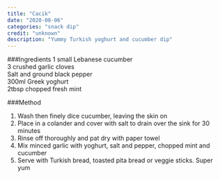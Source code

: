 ```yaml
---
title: "Cacik"
date: "2020-08-06"
categories: "snack dip"
credit: "unknown"
description: "Yummy Turkish yoghurt and cucumber dip"
---
```


###Ingredients
1 small Lebanese cucumber  
3 crushed garlic cloves  
Salt and ground black pepper  
300ml Greek yoghurt  
2tbsp chopped fresh mint  

###Method
1. Wash then finely dice cucumber, leaving the skin on
2. Place in a colander and cover with salt to drain over the sink for 30 minutes
3. Rinse off thoroughly and pat dry with paper towel
4. Mix minced garlic with yoghurt, salt and pepper, chopped mint and cucumber
5. Serve with Turkish bread, toasted pita bread or veggie sticks. Super yum
